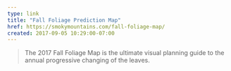 ```yaml
---
type: link
title: "Fall Foliage Prediction Map"
href: https://smokymountains.com/fall-foliage-map/
created: 2017-09-05 10:29:00-07:00
---
```

> The 2017 Fall Foliage Map is the ultimate visual planning guide to the annual progressive changing of the leaves.
